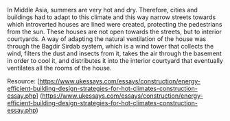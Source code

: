 ---
---

In Middle Asia, summers are very hot and dry. Therefore, cities and buildings had to adapt to this climate and this way narrow streets towards which introverted houses are lined were created, protecting the pedestrians from the sun. These houses are not open towards the streets, but to interior courtyards. A way of adapting the natural ventilation of the house was through the Bagdir Sirdab system, which is a wind tower that collects the wind, filters the dust and insects from it, takes the air through the basement in order to cool it, and distributes it into the interior courtyard that eventually ventilates all the rooms of the house.

Resource: [https://www.ukessays.com/essays/construction/energy-efficient-building-design-strategies-for-hot-climates-construction-essay.php] (https://www.ukessays.com/essays/construction/energy-efficient-building-design-strategies-for-hot-climates-construction-essay.php)